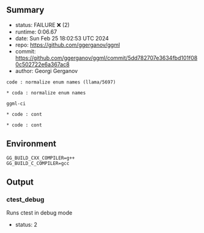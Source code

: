 ## Summary

- status:  FAILURE ❌ (2)
- runtime: 0:06.67
- date:    Sun Feb 25 18:02:53 UTC 2024
- repo:    https://github.com/ggerganov/ggml
- commit:  https://github.com/ggerganov/ggml/commit/5dd782707e3634fbd101f080c502722e6a367ac8
- author:  Georgi Gerganov
```
code : normalize enum names (llama/5697)

* coda : normalize enum names

ggml-ci

* code : cont

* code : cont
```

## Environment

```
GG_BUILD_CXX_COMPILER=g++
GG_BUILD_C_COMPILER=gcc
```

## Output

### ctest_debug

Runs ctest in debug mode
- status: 2
```

```

